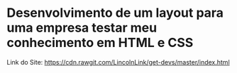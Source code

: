 ﻿# Desenvolvimento de um layout para uma empresa testar meu conhecimento em HTML e CSS

Link do Site: https://cdn.rawgit.com/LincolnLink/get-devs/master/index.html
